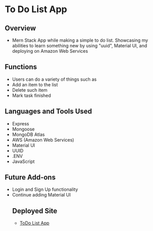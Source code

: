 # To Do List App

## Overview
<ul>
<li> Mern Stack App while making a simple to do list.  Showcasing my abilities to learn something new by using "uuid", Material UI, and deploying on Amazon Web Services</li>
</ul>

## Functions
<ul>
<li> Users can do a variety of things such as</li>
<li> Add an item to the list</li>
<li> Delete such item </li>
<li> Mark task finished </li>
</ul>

## Languages and Tools Used
<ul>
<li> Express </li>
<li> Mongoose</li>
<li> MongoDB Atlas</li>
<li> AWS (Amazon Web Services) </li>
<li> Material UI</li>
<li> UUID </li>
<li> .ENV</li>
<li> JavaScript </li>
</ul>

## Future Add-ons
<ul>
<li> Login and Sign Up functionality</li>
<li> Continue adding Material UI </li>

## Deployed Site
<ul>
<li><a href="http://18.224.6.118/">ToDo List App</a></li></ul>